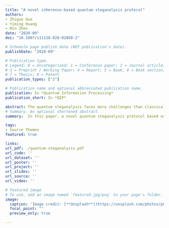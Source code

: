 ```yaml
---
title: "A novel coherence-based quantum steganalysis protocol"
authors:
- Zhiguo Que
- Yiming Huang
- Min Zhen
date: "2020-09"
doi: "10.1007/s11128-020-02868-2"

# Schedule page publish date (NOT publication's date).
publishDate: "2020-09"

# Publication type.
# Legend: 0 = Uncategorized; 1 = Conference paper; 2 = Journal article;
# 3 = Preprint / Working Paper; 4 = Report; 5 = Book; 6 = Book section;
# 7 = Thesis; 8 = Patent
publication_types: ["2"]

# Publication name and optional abbreviated publication name.
publication: In *Quantum Information Processing*
publication_short: In *QIP*

abstract: The quantum steganalysis faces more challenges than classical steganalysis owing to the support of quantum mechanical principles such as Heisenberg uncertainty principle and non-cloning theorem. In this paper, a novel quantum steganalysis protocol based on pure state is proposed, which adheres to the fundamental fact that classical steganography tends to change the probability distribution of the carrier, and the physical properties that the unknown quantum state discrimination process is sensitive to the distribution in quantum state discrimination. After utilizing accurate calculation on the geometric coherence and 1/2-affinity coherence to obtain the probability that the transmitted quantum states can be correctly discriminated, effective detection on covert communication can be achieved by comparing the detected distribution with theoretical distribution. Meanwhile, steganographic detection rate and false alarm rate are introduced as two significant performance evaluation parameters of quantum steganalysis. In this paper, the quantum steganalysis and performance evaluation targeting the BB84-based quantum steganography proposed by Martin are given in detail. The geometric coherence and 1/2-affinity coherence change substantially when the steganographic embedding rate is above 0.2, and a high steganographic detection rate and a low false alarm rate can be obtained according to the proposed protocol. Besides, the impact on QKD efficiency can be controlled by adjusting the detection rate or adopting sampling detection strategy. It proves that the proposed protocol has a satisfactory quantum steganalysis performance.
# Summary. An optional shortened abstract.
summary:  In this paper, a novel quantum steganalysis protocol based on pure state is proposed, which adheres to the fundamental fact that classical steganography tends to change the probability distribution of the carrier, and the physical properties that the unknown quantum state discrimination process is sensitive to the distribution in quantum state discrimination.

tags:
- Source Themes
featured: true

links:
url_pdf: ./quantum-steganalysis.pdf
url_code: ''
url_dataset: ''
url_poster: ''
url_project: ''
url_slides: ''
url_source: ''
url_video: ''

# Featured image
# To use, add an image named `featured.jpg/png` to your page's folder. 
image:
  caption: 'Image credit: [**Unsplash**](https://unsplash.com/photos/pLCdAaMFLTE)'
  focal_point: ""
  preview_only: true

---
```



